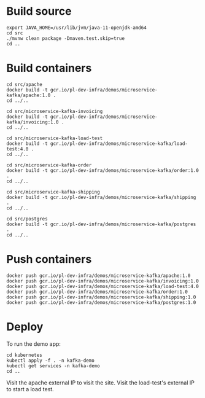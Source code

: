 # Build source

```
export JAVA_HOME=/usr/lib/jvm/java-11-openjdk-amd64
cd src
./mvnw clean package -Dmaven.test.skip=true
cd ..
```

# Build containers

```
cd src/apache
docker build -t gcr.io/pl-dev-infra/demos/microservice-kafka/apache:1.0 .
cd ../..

cd src/microservice-kafka-invoicing
docker build -t gcr.io/pl-dev-infra/demos/microservice-kafka/invoicing:1.0 .
cd ../..

cd src/microservice-kafka-load-test
docker build -t gcr.io/pl-dev-infra/demos/microservice-kafka/load-test:4.0 .
cd ../..

cd src/microservice-kafka-order
docker build -t gcr.io/pl-dev-infra/demos/microservice-kafka/order:1.0 .
cd ../..

cd src/microservice-kafka-shipping
docker build -t gcr.io/pl-dev-infra/demos/microservice-kafka/shipping .
cd ../..

cd src/postgres
docker build -t gcr.io/pl-dev-infra/demos/microservice-kafka/postgres .
cd ../..
```

# Push containers

```
docker push gcr.io/pl-dev-infra/demos/microservice-kafka/apache:1.0
docker push gcr.io/pl-dev-infra/demos/microservice-kafka/invoicing:1.0
docker push gcr.io/pl-dev-infra/demos/microservice-kafka/load-test:4.0
docker push gcr.io/pl-dev-infra/demos/microservice-kafka/order:1.0
docker push gcr.io/pl-dev-infra/demos/microservice-kafka/shipping:1.0
docker push gcr.io/pl-dev-infra/demos/microservice-kafka/postgres:1.0
```

# Deploy

To run the demo app:

```
cd kubernetes
kubectl apply -f . -n kafka-demo
kubectl get services -n kafka-demo
cd ..
```

Visit the apache external IP to visit the site.
Visit the load-test's external IP to start a load test.

